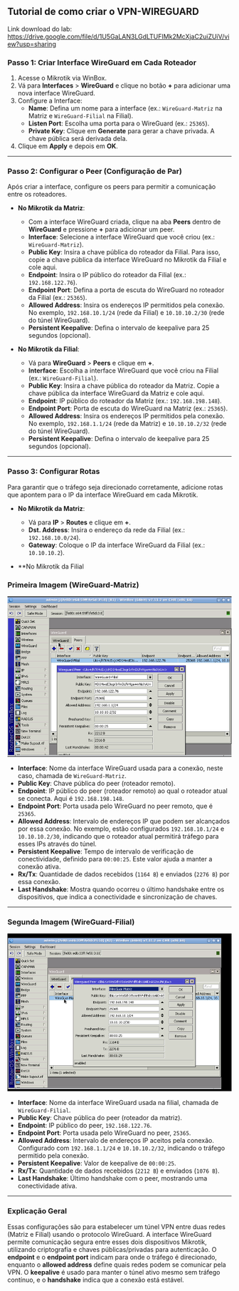 ## Tutorial de como criar o VPN-WIREGUARD

Link download do lab: https://drive.google.com/file/d/1U5GaLAN3LGdLTUFIMk2McXjaC2uiZUiV/view?usp=sharing

### Passo 1: Criar Interface WireGuard em Cada Roteador

1. Acesse o Mikrotik via WinBox.
2. Vá para **Interfaces** > **WireGuard** e clique no botão **+** para adicionar uma nova interface WireGuard.
3. Configure a Interface:
   - **Name**: Defina um nome para a interface (ex.: `WireGuard-Matriz` na Matriz e `WireGuard-Filial` na Filial).
   - **Listen Port**: Escolha uma porta para o WireGuard (ex.: `25365`).
   - **Private Key**: Clique em **Generate** para gerar a chave privada. A chave pública será derivada dela.
4. Clique em **Apply** e depois em **OK**.

---

### Passo 2: Configurar o Peer (Configuração de Par)

Após criar a interface, configure os peers para permitir a comunicação entre os roteadores.

- **No Mikrotik da Matriz**:
  - Com a interface WireGuard criada, clique na aba **Peers** dentro de **WireGuard** e pressione **+** para adicionar um peer.
  - **Interface**: Selecione a interface WireGuard que você criou (ex.: `WireGuard-Matriz`).
  - **Public Key**: Insira a chave pública do roteador da Filial. Para isso, copie a chave pública da interface WireGuard no Mikrotik da Filial e cole aqui.
  - **Endpoint**: Insira o IP público do roteador da Filial (ex.: `192.168.122.76`).
  - **Endpoint Port**: Defina a porta de escuta do WireGuard no roteador da Filial (ex.: `25365`).
  - **Allowed Address**: Insira os endereços IP permitidos pela conexão. No exemplo, `192.168.10.1/24` (rede da Filial) e `10.10.10.2/30` (rede do túnel WireGuard).
  - **Persistent Keepalive**: Defina o intervalo de keepalive para 25 segundos (opcional).

- **No Mikrotik da Filial**:
  - Vá para **WireGuard** > **Peers** e clique em **+**.
  - **Interface**: Escolha a interface WireGuard que você criou na Filial (ex.: `WireGuard-Filial`).
  - **Public Key**: Insira a chave pública do roteador da Matriz. Copie a chave pública da interface WireGuard da Matriz e cole aqui.
  - **Endpoint**: IP público do roteador da Matriz (ex.: `192.168.198.148`).
  - **Endpoint Port**: Porta de escuta do WireGuard na Matriz (ex.: `25365`).
  - **Allowed Address**: Insira os endereços IP permitidos pela conexão. No exemplo, `192.168.1.1/24` (rede da Matriz) e `10.10.10.2/32` (rede do túnel WireGuard).
  - **Persistent Keepalive**: Defina o intervalo de keepalive para 25 segundos (opcional).

---

### Passo 3: Configurar Rotas

Para garantir que o tráfego seja direcionado corretamente, adicione rotas que apontem para o IP da interface WireGuard em cada Mikrotik.

- **No Mikrotik da Matriz**:
  - Vá para **IP** > **Routes** e clique em **+**.
  - **Dst. Address**: Insira o endereço da rede da Filial (ex.: `192.168.10.0/24`).
  - **Gateway**: Coloque o IP da interface WireGuard da Filial (ex.: `10.10.10.2`).

- **No Mikrotik da Filial

### Primeira Imagem (WireGuard-Matriz)

![Minha imagem](https://github.com/mateusfilipeferraz/Redes-e-infraestrutura/blob/main/VPN-WireGuad/R1.png)


- **Interface**: Nome da interface WireGuard usada para a conexão, neste caso, chamada de `WireGuard-Matriz`.
- **Public Key**: Chave pública do peer (roteador remoto).
- **Endpoint**: IP público do peer (roteador remoto) ao qual o roteador atual se conecta. Aqui é `192.168.198.148`.
- **Endpoint Port**: Porta usada pelo WireGuard no peer remoto, que é `25365`.
- **Allowed Address**: Intervalo de endereços IP que podem ser alcançados por essa conexão. No exemplo, estão configurados `192.168.10.1/24` e `10.10.10.2/30`, indicando que o roteador atual permitirá tráfego para esses IPs através do túnel.
- **Persistent Keepalive**: Tempo de intervalo de verificação de conectividade, definido para `00:00:25`. Este valor ajuda a manter a conexão ativa.
- **Rx/Tx**: Quantidade de dados recebidos (`1164 B`) e enviados (`2276 B`) por essa conexão.
- **Last Handshake**: Mostra quando ocorreu o último handshake entre os dispositivos, que indica a conectividade e sincronização de chaves.

---

### Segunda Imagem (WireGuard-Filial)
![Minha imagem](https://github.com/mateusfilipeferraz/Redes-e-infraestrutura/blob/main/VPN-WireGuad/R2.png)


- **Interface**: Nome da interface WireGuard usada na filial, chamada de `WireGuard-Filial`.
- **Public Key**: Chave pública do peer (roteador da matriz).
- **Endpoint**: IP público do peer, `192.168.122.76`.
- **Endpoint Port**: Porta usada pelo WireGuard no peer, `25365`.
- **Allowed Address**: Intervalo de endereços IP aceitos pela conexão. Configurado com `192.168.1.1/24` e `10.10.10.2/32`, indicando o tráfego permitido pela conexão.
- **Persistent Keepalive**: Valor de keepalive de `00:00:25`.
- **Rx/Tx**: Quantidade de dados recebidos (`2212 B`) e enviados (`1076 B`).
- **Last Handshake**: Último handshake com o peer, mostrando uma conectividade ativa.

---

### Explicação Geral

Essas configurações são para estabelecer um túnel VPN entre duas redes (Matriz e Filial) usando o protocolo WireGuard. A interface WireGuard permite comunicação segura entre esses dois dispositivos Mikrotik, utilizando criptografia e chaves públicas/privadas para autenticação. O **endpoint** e o **endpoint port** indicam para onde o tráfego é direcionado, enquanto o **allowed address** define quais redes podem se comunicar pela VPN. O **keepalive** é usado para manter o túnel ativo mesmo sem tráfego contínuo, e o **handshake** indica que a conexão está estável.
